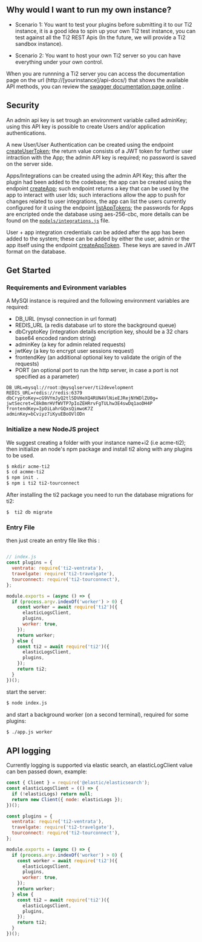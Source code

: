 ## Why would I want to run my own instance?

* Scenario 1: You want to test your plugins before submitting it to our Ti2 instance, it is a good idea to spin up your own Ti2 test instance, you can test against all the Ti2 REST Apis (In the future, we will provide a Ti2 sandbox instance).

* Scenario 2: You want to host your own Ti2 server so you can have everything under your own control.

When you are runnning a Ti2 server you can access the documentation page on the url (http://[yourinstance]/api-docs/) that shows the available API methods, you can review the [swagger documentation page online](https://ti2-staging.tourconnect.com/api-docs/) .

## Security

An admin api key is set trough an environment variable called adminKey; using this API key is possible to create Users and/or application authentications.

A new User/User Authentication can be created using the endpoint [createUserToken](https://ti2.tourconnect.dev/api-docs/#/admin/createUserToken); the return value consists of a JWT token for further user intraction with the App; the admin API key is required; no password is saved on the server side.

Apps/Integrations can be created using the admin API Key; this after the plugin had been added to the codebase; the app can be created using the endpoint [createApp](https://ti2.tourconnect.dev/api-docs/#/admin/createApp); such endpoint returns a key that can be used by the app to interact with user Ids; such interactions allow the app to push for changes related to user integrations, the app can list the users currently configured for it using the endpoint [listAppTokens](https://ti2.tourconnect.dev/api-docs/#/app/listAppTokens); the passwords for Apps are encripted onde the database using aes-256-cbc, more details can be found on the [``models/integrations.js``](https://github.com/ti2travel/ti2/blob/main/models/integration.js) file.

User + app integration credentials can be added after the app has been added to the system; these can be added by either the user, admin or the app itself using the endpoint [createAppToken](https://ti2.tourconnect.dev/api-docs/#/app/createAppToken). These keys are saved in JWT format on the database.

## Get Started

### Requirements and Evironment variables

A MySQl instance is required and the following environment variables are required:

- DB_URL (mysql connection in url format)
- REDIS_URL (a redis database url to store the background queue)
- dbCryptoKey (integration details encription key, should be a 32 chars base64 encoded random string)
- adminKey (a key for admin related requests)
- jwtKey (a key to encrypt user sessions request)
- frontendKey (an additional optional key to validate the origin of the requests)
- PORT (an optional port to run the http server, in case a port is not specified as a parameter)

```
DB_URL=mysql://root:@mysqlserver/ti2development
REDIS_URL=redis://redis:6379
dbCryptoKey=cG9VYmJyQ2tlSDVHeXQ4RUN4VlNieEJRejNYWDlZU0g=
jwtSecret=C8k0mrHVfWVTP7pIoZEHRrvFgTULhw3E4swDq1aoDH4P
frontendKey=IpOiLahrGQxsQimwoK7Z
adminKey=bCviyz7iKyuEBoOVlODn
```

### Initialize a new NodeJS project

We suggest creating a folder with your instance name+i2 (i.e acme-ti2); then initialize an node's npm package and install ti2 along with any plugins to be used.

```bash
$ mkdir acme-ti2
$ cd acmme-ti2
$ npm init .
$ npm i ti2 ti2-tourconnect
```


After installing the ti2 package you need to run the database migrations for ti2:

```
$  ti2 db migrate
```

### Entry File

then just create an entry file like this : 

```javascript

// index.js
const plugins = {
  ventrata: require('ti2-ventrata'),
  travelgate: require('ti2-travelgate'),
  tourconnect: require('ti2-tourconnect'),
};

module.exports = (async () => {
  if (process.argv.indexOf('worker') > 0) {
    const worker = await require('ti2')({
      elasticLogsClient,
      plugins,
      worker: true,
    });
    return worker;
  } else {
    const ti2 = await require('ti2')({
      elasticLogsClient,
      plugins,
    });
    return ti2;
  }
})();
```

start the server:

```bash
$ node index.js
```

and start a background worker (on a second terminal), required for some plugins:

```bash
$ ./app.js worker
```

## API logging

Currently logging is supported via elastic search, an elasticLogClient value can ben passed down, example:

```javascript
const { Client } = require('@elastic/elasticsearch');
const elasticLogsClient = (() => {
  if (!elasticLogs) return null;
  return new Client({ node: elasticLogs });
})();

const plugins = {
  ventrata: require('ti2-ventrata'),
  travelgate: require('ti2-travelgate'),
  tourconnect: require('ti2-tourconnect'),
};

module.exports = (async () => {
  if (process.argv.indexOf('worker') > 0) {
    const worker = await require('ti2')({
      elasticLogsClient,
      plugins,
      worker: true,
    });
    return worker;
  } else {
    const ti2 = await require('ti2')({
      elasticLogsClient,
      plugins,
    });
    return ti2;
  }
})();
```
